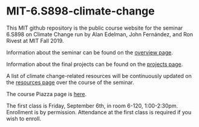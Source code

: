 # MIT-6.S898-climate-change

This MIT github repository is the public course website for the seminar 6.S898
on Climate Change run by Alan Edelman, John Fern&#xE1;ndez, and Ron Rivest at MIT Fall 2019.

Information about the seminar can be found on the [overview page](https://github.com/ron-rivest/MIT-6.S898-climate-change/blob/master/overview.md).

Information about the final projects can be found on the [projects page](https://github.com/ron-rivest/MIT-6.S898-climate-change/blob/master/projects.md).

A list of climate change-related resources will be continuously updated on the [resources page](https://github.com/ron-rivest/MIT-6.S898-climate-change/blob/master/resources.md) over the course of the seminar.

The course Piazza page is [here](https://piazza.com/mit/fall2019/6s898/home).

The first class is Friday, September 6th, in room 6-120, 1:00-2:30pm.  Enrollment is by permission.
Attendance at the first class is required if you wish to enroll.

